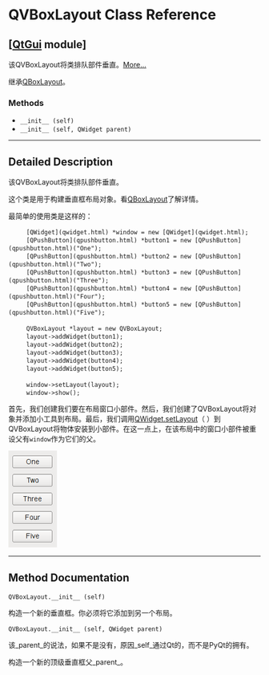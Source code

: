 # QVBoxLayout Class Reference

## [[QtGui](index.htm) module]

该QVBoxLayout将类排队部件垂直。[More...](#details)

继承[QBoxLayout](qboxlayout.html)。

### Methods

*   `__init__ (self)`
*   `__init__ (self, QWidget parent)`

* * *

## Detailed Description

该QVBoxLayout将类排队部件垂直。

这个类是用于构建垂直框布局对象。看[QBoxLayout](qboxlayout.html)了解详情。

最简单的使用类是这样的：

```
     [QWidget](qwidget.html) *window = new [QWidget](qwidget.html);
     [QPushButton](qpushbutton.html) *button1 = new [QPushButton](qpushbutton.html)("One");
     [QPushButton](qpushbutton.html) *button2 = new [QPushButton](qpushbutton.html)("Two");
     [QPushButton](qpushbutton.html) *button3 = new [QPushButton](qpushbutton.html)("Three");
     [QPushButton](qpushbutton.html) *button4 = new [QPushButton](qpushbutton.html)("Four");
     [QPushButton](qpushbutton.html) *button5 = new [QPushButton](qpushbutton.html)("Five");

     QVBoxLayout *layout = new QVBoxLayout;
     layout->addWidget(button1);
     layout->addWidget(button2);
     layout->addWidget(button3);
     layout->addWidget(button4);
     layout->addWidget(button5);

     window->setLayout(layout);
     window->show();

```

首先，我们创建我们要在布局窗口小部件。然后，我们创建了QVBoxLayout将对象并添加小工具到布局。最后，我们调用[QWidget.setLayout](qwidget.html#setLayout)（ ）到QVBoxLayout将物体安装到小部件。在这一点上，在该布局中的窗口小部件被重设父有`window`作为它们的父。

![Horizontal box layout with five child widgets](../img/qvboxlayout-with-5-children.png)

* * *

## Method Documentation

```
QVBoxLayout.__init__ (self)
```

构造一个新的垂直框。你必须将它添加到另一个布局。

```
QVBoxLayout.__init__ (self, QWidget parent)
```

该_parent_的说法，如果不是没有，原因_self_通过Qt的，而不是PyQt的拥有。

构造一个新的顶级垂直框父_parent_。